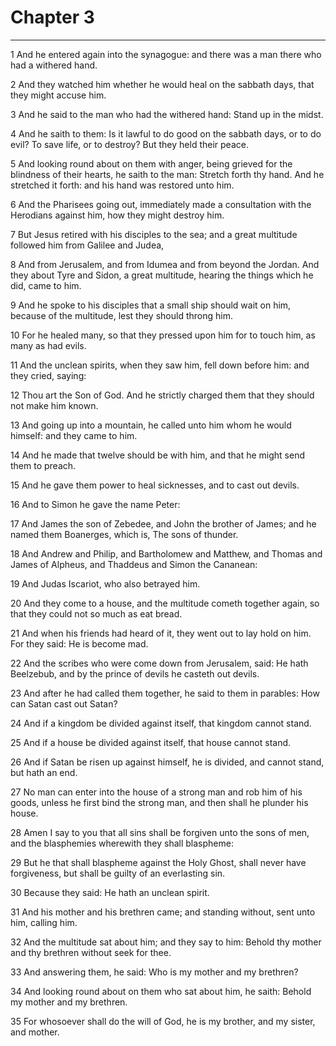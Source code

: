 # Chapter 3

***

1 And he entered again into the synagogue: and there was a man there who had a withered hand.

2 And they watched him whether he would heal on the sabbath days, that they might accuse him.

3 And he said to the man who had the withered hand: Stand up in the midst.

4 And he saith to them: Is it lawful to do good on the sabbath days, or to do evil? To save life, or to destroy? But they held their peace.

5 And looking round about on them with anger, being grieved for the blindness of their hearts, he saith to the man: Stretch forth thy hand. And he stretched it forth: and his hand was restored unto him.

6 And the Pharisees going out, immediately made a consultation with the Herodians against him, how they might destroy him.

7 But Jesus retired with his disciples to the sea; and a great multitude followed him from Galilee and Judea,

8 And from Jerusalem, and from Idumea and from beyond the Jordan. And they about Tyre and Sidon, a great multitude, hearing the things which he did, came to him.

9 And he spoke to his disciples that a small ship should wait on him, because of the multitude, lest they should throng him.

10 For he healed many, so that they pressed upon him for to touch him, as many as had evils.

11 And the unclean spirits, when they saw him, fell down before him: and they cried, saying:

12 Thou art the Son of God. And he strictly charged them that they should not make him known.

13 And going up into a mountain, he called unto him whom he would himself: and they came to him.

14 And he made that twelve should be with him, and that he might send them to preach.

15 And he gave them power to heal sicknesses, and to cast out devils.

16 And to Simon he gave the name Peter:

17 And James the son of Zebedee, and John the brother of James; and he named them Boanerges, which is, The sons of thunder.

18 And Andrew and Philip, and Bartholomew and Matthew, and Thomas and James of Alpheus, and Thaddeus and Simon the Cananean:

19 And Judas Iscariot, who also betrayed him.

20 And they come to a house, and the multitude cometh together again, so that they could not so much as eat bread.

21 And when his friends had heard of it, they went out to lay hold on him. For they said: He is become mad.

22 And the scribes who were come down from Jerusalem, said: He hath Beelzebub, and by the prince of devils he casteth out devils.

23 And after he had called them together, he said to them in parables: How can Satan cast out Satan?

24 And if a kingdom be divided against itself, that kingdom cannot stand.

25 And if a house be divided against itself, that house cannot stand.

26 And if Satan be risen up against himself, he is divided, and cannot stand, but hath an end.

27 No man can enter into the house of a strong man and rob him of his goods, unless he first bind the strong man, and then shall he plunder his house.

28 Amen I say to you that all sins shall be forgiven unto the sons of men, and the blasphemies wherewith they shall blaspheme:

29 But he that shall blaspheme against the Holy Ghost, shall never have forgiveness, but shall be guilty of an everlasting sin.

30 Because they said: He hath an unclean spirit.

31 And his mother and his brethren came; and standing without, sent unto him, calling him.

32 And the multitude sat about him; and they say to him: Behold thy mother and thy brethren without seek for thee.

33 And answering them, he said: Who is my mother and my brethren?

34 And looking round about on them who sat about him, he saith: Behold my mother and my brethren.

35 For whosoever shall do the will of God, he is my brother, and my sister, and mother.

